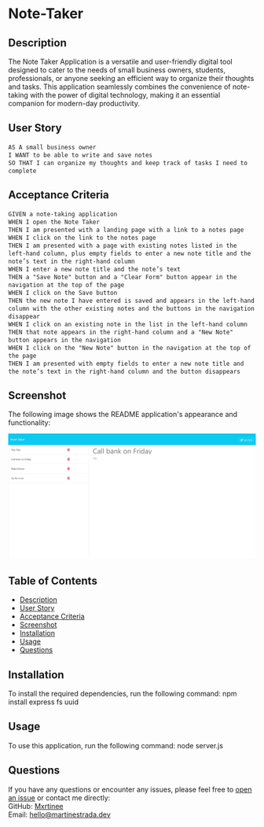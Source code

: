 # Note-Taker

## Description

The Note Taker Application is a versatile and user-friendly digital tool designed to cater to the needs of small business owners, students, professionals, or anyone seeking an efficient way to organize their thoughts and tasks. This application seamlessly combines the convenience of note-taking with the power of digital technology, making it an essential companion for modern-day productivity.

## User Story

```
AS A small business owner
I WANT to be able to write and save notes
SO THAT I can organize my thoughts and keep track of tasks I need to complete
```

## Acceptance Criteria

```
GIVEN a note-taking application
WHEN I open the Note Taker
THEN I am presented with a landing page with a link to a notes page
WHEN I click on the link to the notes page
THEN I am presented with a page with existing notes listed in the left-hand column, plus empty fields to enter a new note title and the note’s text in the right-hand column
WHEN I enter a new note title and the note’s text
THEN a "Save Note" button and a "Clear Form" button appear in the navigation at the top of the page
WHEN I click on the Save button
THEN the new note I have entered is saved and appears in the left-hand column with the other existing notes and the buttons in the navigation disappear
WHEN I click on an existing note in the list in the left-hand column
THEN that note appears in the right-hand column and a "New Note" button appears in the navigation
WHEN I click on the "New Note" button in the navigation at the top of the page
THEN I am presented with empty fields to enter a new note title and the note’s text in the right-hand column and the button disappears
```

 ## Screenshot

  The following image shows the README application's appearance and functionality:

  ![Note Taker](./public/assets/images/Note-Taker.png "Screenshot")
  
  ## Table of Contents
  - [Description](#description)
  - [User Story](#user-story)
  - [Acceptance Criteria](#acceptance-criteria)
  - [Screenshot](#screenshot)
  - [Installation](#installation)
  - [Usage](#usage)
  - [Questions](#questions)

   ## Installation
  To install the required dependencies, run the following command: npm install express fs uuid
   ## Usage
  To use this application, run the following command: node server.js<br>

  ## Questions
  If you have any questions or encounter any issues, please feel free to [open an issue](https://github.com/mxrtinee/Note-Taker/issues) or contact me directly:<br>
  GitHub: [Mxrtinee](https://github.com/Mxrtinee)<br>
  Email: hello@martinestrada.dev